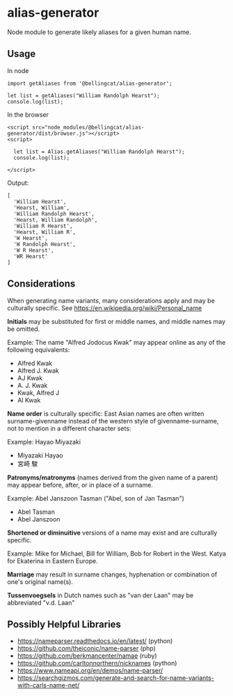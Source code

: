 # alias-generator

Node module to generate likely aliases for a given human name.

## Usage

In node
```
import getAliases from '@bellingcat/alias-generator';

let list = getAliases("William Randolph Hearst");
console.log(list);
```

In the browser
```
<script src="node_modules/@bellingcat/alias-generator/dist/browser.js"></script>
<script>

  let list = Alias.getAliases("William Randolph Hearst");
  console.log(list);

</script>
```

Output:

```
[
  'William Hearst',
  'Hearst, William',
  'William Randolph Hearst',
  'Hearst, William Randolph',
  'William R Hearst',
  'Hearst, William R',
  'W Hearst',
  'W Randolph Hearst',
  'W R Hearst',
  'WR Hearst'
]
```

## Considerations

When generating name variants, many considerations apply and may be culturally specific. See https://en.wikipedia.org/wiki/Personal_name

**Initials** may be substituted for first or middle names, and middle names may be omitted.

Example: The name "Alfred Jodocus Kwak" may appear online as any of the following equivalents:
 * Alfred Kwak
 * Alfred J. Kwak
 * AJ Kwak
 * A. J. Kwak
 * Kwak, Alfred J
 * Al Kwak

**Name order** is culturally specific: East Asian names are often written surname-givenname instead of the western style of givenname-surname, not to mention in a different character sets:

Example: Hayao Miyazaki
 * Miyazaki Hayao
 * 宮崎 駿

**Patronyms/matronyms** (names derived from the given name of a parent) may appear before, after, or in place of a surname.

Example: Abel Janszoon Tasman ("Abel, son of Jan Tasman")
 * Abel Tasman
 * Abel Janszoon

**Shortened or diminuitive** versions of a name may exist and are culturally specific.

Example: Mike for Michael, Bill for William, Bob for Robert in the West. Katya for Ekaterina in Eastern Europe.

**Marriage** may result in surname changes, hyphenation or combination of one's original name(s).

**Tussenvoegsels** in Dutch names such as "van der Laan" may be abbreviated "v.d. Laan"


## Possibly Helpful Libraries
* https://nameparser.readthedocs.io/en/latest/ (python)
* https://github.com/theiconic/name-parser (php)
* https://github.com/berkmancenter/namae (ruby)
* https://github.com/carltonnorthern/nicknames (python)
* https://www.nameapi.org/en/demos/name-parser/
* https://searchgizmos.com/generate-and-search-for-name-variants-with-carls-name-net/
